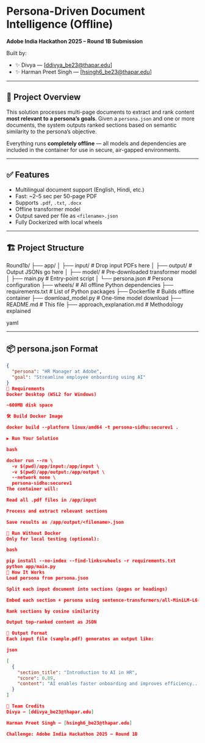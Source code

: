 # Persona-Driven Document Intelligence (Offline)

**Adobe India Hackathon 2025 – Round 1B Submission**

Built by:
- ✨ Divya — [ddivya_be23@thapar.edu]  
- ✨ Harman Preet Singh — [hsingh6_be23@thapar.edu]

---

## 🚀 Project Overview

This solution processes multi-page documents to extract and rank content **most relevant to a persona’s goals**. Given a `persona.json` and one or more documents, the system outputs ranked sections based on semantic similarity to the persona’s objective.

Everything runs **completely offline** — all models and dependencies are included in the container for use in secure, air-gapped environments.

---

## ✅ Features

- Multilingual document support (English, Hindi, etc.)
- Fast: ~2–5 sec per 50-page PDF
- Supports `.pdf`, `.txt`, `.docx`
- Offline transformer model
- Output saved per file as `<filename>.json`
- Fully Dockerized with local wheels

---

## 🏗️ Project Structure

Round1b/
├── app/
│ ├── input/ # Drop input PDFs here
│ ├── output/ # Output JSONs go here
│ ├── model/ # Pre-downloaded transformer model
│ ├── main.py # Entry-point script
│ └── persona.json # Persona configuration
├── wheels/ # All offline Python dependencies
├── requirements.txt # List of Python packages
├── Dockerfile # Builds offline container
├── download_model.py # One-time model download
├── README.md # This file
├── approach_explanation.md # Methodology explained

yaml

---

## 📦 persona.json Format

```json
{
  "persona": "HR Manager at Adobe",
  "goal": "Streamline employee onboarding using AI"
}
🔧 Requirements
Docker Desktop (WSL2 for Windows)

~600MB disk space

🛠️ Build Docker Image

docker build --platform linux/amd64 -t persona-sidhu:securev1 .

▶️ Run Your Solution

bash

docker run --rm \
  -v $(pwd)/app/input:/app/input \
  -v $(pwd)/app/output:/app/output \
  --network none \
  persona-sidhu:securev1
The container will:

Read all .pdf files in /app/input

Process and extract relevant sections

Save results as /app/output/<filename>.json

🧪 Run Without Docker
Only for local testing (optional):

bash

pip install --no-index --find-links=wheels -r requirements.txt
python app/main.py
🧠 How It Works
Load persona from persona.json

Split each input document into sections (pages or headings)

Embed each section + persona using sentence-transformers/all-MiniLM-L6-v2

Rank sections by cosine similarity

Output top-ranked content as JSON

📝 Output Format
Each input file (sample.pdf) generates an output like:

json

[
  {
    "section_title": "Introduction to AI in HR",
    "score": 0.89,
    "content": "AI enables faster onboarding and improves efficiency..."
  }
]

👥 Team Credits
Divya — [ddivya_be23@thapar.edu]

Harman Preet Singh — [hsingh6_be23@thapar.edu]

Challenge: Adobe India Hackathon 2025 – Round 1B
